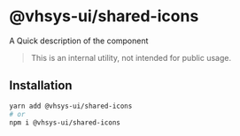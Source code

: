 # @vhsys-ui/shared-icons

A Quick description of the component

> This is an internal utility, not intended for public usage.

## Installation

```sh
yarn add @vhsys-ui/shared-icons
# or
npm i @vhsys-ui/shared-icons
```
